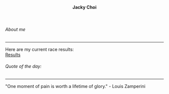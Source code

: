 <p align="center">
  <b>Jacky Choi</b><br>
    <br><br>
  </p>
  
###### About me
---

 Here are my current race results:  
 [Results](https://www.directathletics.com/athletes/track/6574478.html)


###### Quote of the day:
---
"One moment of pain is worth a lifetime of glory." - Louis Zamperini
